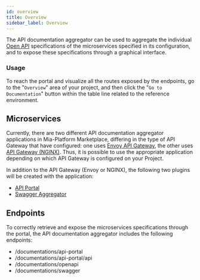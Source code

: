 ```yaml
---
id: overview
title: Overview
sidebar_label: Overview
---
```


The API documentation aggregator can be used to aggregate the individual [Open API](https://swagger.io/resources/open-api/) specifications of the microservices specified in its configuration, and to expose these specifications through a graphical interface.

### Usage

To reach the portal and visualize all the routes exposed by the endpoints, go to the "`Overview`" area of your project, and then click the "`Go to Documentation`" button within the table line related to the reference environment.

## Microservices

Currently, there are two different API documentation aggregator applications in Mia-Platform Marketplace, differing in the type of API Gateway that have configured: one uses [Envoy API Gateway]((/runtime_suite/envoy-api-gateway/overview.md)), the other uses [API Gateway (NGINX)](/runtime_suite/api-gateway/10_overview.md).
Thus, it is possible to use the appropriate application depending on which API Gateway is configured on your Project.

In addition to the API Gateway (Envoy or NGINX), the following two plugins will be created with the application:

- [API Portal](/runtime_suite/api-portal/10_overview.md)
- [Swagger Aggregator](/runtime_suite/swagger-aggregator/10_overview.md)

## Endpoints

To correctly retrieve and expose the microservices specifications through the portal, the API documentation aggregator includes the following endpoints:

- /documentations/api-portal
- /documentations/api-portal/api
- /documentations/openapi
- /documentations/swagger
